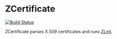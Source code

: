 ZCertificate
============

[![Build Status](https://travis-ci.org/zmap/zcertificate.svg?branch=master)](https://travis-ci.org/zmap/zcertificate)

ZCertificate parses X.509 certificates and runs [ZLint](https://github.com/zmap/zlint).


